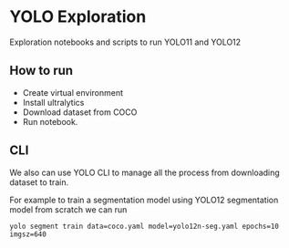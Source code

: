 # YOLO Exploration

Exploration notebooks and scripts to run YOLO11 and YOLO12

## How to run

- Create virtual environment
- Install ultralytics
- Download dataset from COCO
- Run notebook.

## CLI

We also can use YOLO CLI to manage all the process from downloading dataset to train.

For example to train a segmentation model using YOLO12 segmentation model from scratch we can run
 
`yolo segment train data=coco.yaml model=yolo12n-seg.yaml epochs=10 imgsz=640`